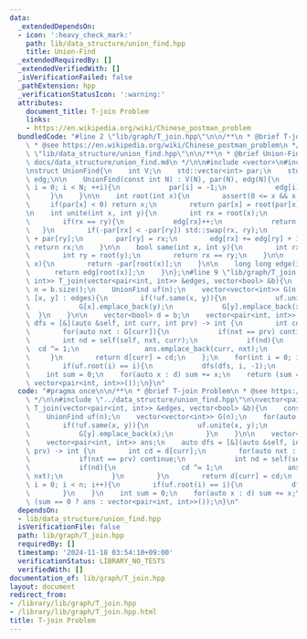 ```yaml
---
data:
  _extendedDependsOn:
  - icon: ':heavy_check_mark:'
    path: lib/data_structure/union_find.hpp
    title: Union-Find
  _extendedRequiredBy: []
  _extendedVerifiedWith: []
  _isVerificationFailed: false
  _pathExtension: hpp
  _verificationStatusIcon: ':warning:'
  attributes:
    document_title: T-join Problem
    links:
    - https://en.wikipedia.org/wiki/Chinese_postman_problem
  bundledCode: "#line 2 \"lib/graph/T_join.hpp\"\n\n/**\n * @brief T-join Problem\n\
    \ * @see https://en.wikipedia.org/wiki/Chinese_postman_problem\n */\n\n#line 2\
    \ \"lib/data_structure/union_find.hpp\"\n\n/**\n * @brief Union-Find\n * @docs\
    \ docs/data_structure/union_find.md\n */\n\n#include <vector>\n#include <cassert>\n\
    \nstruct UnionFind{\n    int V;\n    std::vector<int> par;\n    std::vector<int>\
    \ edg;\n\n    UnionFind(const int N) : V(N), par(N), edg(N){\n        for(int\
    \ i = 0; i < N; ++i){\n            par[i] = -1;\n            edg[i] = 0;\n   \
    \     }\n    }\n\n    int root(int x){\n        assert(0 <= x && x < V);\n   \
    \     if(par[x] < 0) return x;\n        return par[x] = root(par[x]);\n    }\n\
    \n    int unite(int x, int y){\n        int rx = root(x);\n        int ry = root(y);\n\
    \        if(rx == ry){\n            edg[rx]++;\n            return rx;\n     \
    \   }\n        if(-par[rx] < -par[ry]) std::swap(rx, ry);\n        par[rx] = par[rx]\
    \ + par[ry];\n        par[ry] = rx;\n        edg[rx] += edg[ry] + 1;\n       \
    \ return rx;\n    }\n\n    bool same(int x, int y){\n        int rx = root(x);\n\
    \        int ry = root(y);\n        return rx == ry;\n    }\n\n    long long size(int\
    \ x){\n        return -par[root(x)];\n    }\n\n    long long edge(int x){\n  \
    \      return edg[root(x)];\n    }\n};\n#line 9 \"lib/graph/T_join.hpp\"\n\nvector<pair<int,\
    \ int>> T_join(vector<pair<int, int>> &edges, vector<bool> &b){\n    const int\
    \ n = b.size();\n    UnionFind uf(n);\n    vector<vector<int>> G(n);\n    for(auto\
    \ [x, y] : edges){\n        if(!uf.same(x, y)){\n            uf.unite(x, y);\n\
    \            G[x].emplace_back(y);\n            G[y].emplace_back(x);\n      \
    \  }\n    }\n\n    vector<bool> d = b;\n    vector<pair<int, int>> ans;\n    auto\
    \ dfs = [&](auto &self, int curr, int prv) -> int {\n        int cd = d[curr];\n\
    \        for(auto nxt : G[curr]){\n            if(nxt == prv) continue;\n    \
    \        int nd = self(self, nxt, curr);\n            if(nd){\n              \
    \  cd ^= 1;\n                ans.emplace_back(curr, nxt);\n            }\n   \
    \     }\n        return d[curr] = cd;\n    };\n    for(int i = 0; i < n; i++){\n\
    \        if(uf.root(i) == i){\n            dfs(dfs, i, -1);\n        }\n    }\n\
    \    int sum = 0;\n    for(auto x : d) sum += x;\n    return (sum == 0 ? ans :\
    \ vector<pair<int, int>>());\n}\n"
  code: "#pragma once\n\n/**\n * @brief T-join Problem\n * @see https://en.wikipedia.org/wiki/Chinese_postman_problem\n\
    \ */\n\n#include \"../data_structure/union_find.hpp\"\n\nvector<pair<int, int>>\
    \ T_join(vector<pair<int, int>> &edges, vector<bool> &b){\n    const int n = b.size();\n\
    \    UnionFind uf(n);\n    vector<vector<int>> G(n);\n    for(auto [x, y] : edges){\n\
    \        if(!uf.same(x, y)){\n            uf.unite(x, y);\n            G[x].emplace_back(y);\n\
    \            G[y].emplace_back(x);\n        }\n    }\n\n    vector<bool> d = b;\n\
    \    vector<pair<int, int>> ans;\n    auto dfs = [&](auto &self, int curr, int\
    \ prv) -> int {\n        int cd = d[curr];\n        for(auto nxt : G[curr]){\n\
    \            if(nxt == prv) continue;\n            int nd = self(self, nxt, curr);\n\
    \            if(nd){\n                cd ^= 1;\n                ans.emplace_back(curr,\
    \ nxt);\n            }\n        }\n        return d[curr] = cd;\n    };\n    for(int\
    \ i = 0; i < n; i++){\n        if(uf.root(i) == i){\n            dfs(dfs, i, -1);\n\
    \        }\n    }\n    int sum = 0;\n    for(auto x : d) sum += x;\n    return\
    \ (sum == 0 ? ans : vector<pair<int, int>>());\n}\n"
  dependsOn:
  - lib/data_structure/union_find.hpp
  isVerificationFile: false
  path: lib/graph/T_join.hpp
  requiredBy: []
  timestamp: '2024-11-18 03:54:10+09:00'
  verificationStatus: LIBRARY_NO_TESTS
  verifiedWith: []
documentation_of: lib/graph/T_join.hpp
layout: document
redirect_from:
- /library/lib/graph/T_join.hpp
- /library/lib/graph/T_join.hpp.html
title: T-join Problem
---
```

